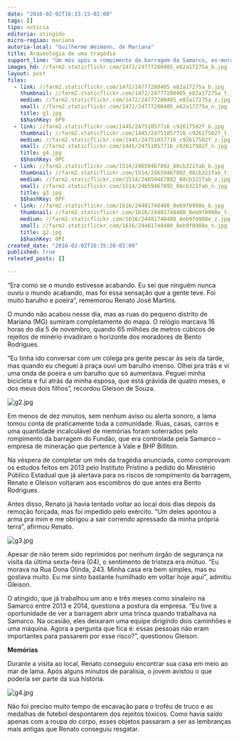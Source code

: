 ```yaml
---
date: "2016-02-02T16:33:15-02:00"
tags: []
tipo: noticia
editoria: atingido
micro-regiao: mariana
autoria-local: "Guilherme Weimann, de Mariana"
title: Arqueologia de uma tragédia
support_line: "Um mês após o rompimento da barragem da Samarco, ex-moradores voltam às ruas do distrito de Mariana (MG) que foram encobertas pela lama."
images_hd: //farm2.staticflickr.com/1472/24777280405_e82a17275a_b.jpg
layout: post
files:
  - link: //farm2.staticflickr.com/1472/24777280405_e82a17275a_b.jpg
    thumbnail: //farm2.staticflickr.com/1472/24777280405_e82a17275a_t.jpg
    medium: //farm2.staticflickr.com/1472/24777280405_e82a17275a_z.jpg
    small: //farm2.staticflickr.com/1472/24777280405_e82a17275a_n.jpg
    title: g1.jpg
    $$hashKey: 0P9
  - link: //farm2.staticflickr.com/1445/24751057716_c92617502f_b.jpg
    thumbnail: //farm2.staticflickr.com/1445/24751057716_c92617502f_t.jpg
    medium: //farm2.staticflickr.com/1445/24751057716_c92617502f_z.jpg
    small: //farm2.staticflickr.com/1445/24751057716_c92617502f_n.jpg
    title: g4.jpg
    $$hashKey: 0PC
  - link: //farm2.staticflickr.com/1514/24659467892_88cb321fab_b.jpg
    thumbnail: //farm2.staticflickr.com/1514/24659467892_88cb321fab_t.jpg
    medium: //farm2.staticflickr.com/1514/24659467892_88cb321fab_z.jpg
    small: //farm2.staticflickr.com/1514/24659467892_88cb321fab_n.jpg
    title: g3.jpg
    $$hashKey: 0PF
  - link: //farm2.staticflickr.com/1616/24481748480_8eb9f0988e_b.jpg
    thumbnail: //farm2.staticflickr.com/1616/24481748480_8eb9f0988e_t.jpg
    medium: //farm2.staticflickr.com/1616/24481748480_8eb9f0988e_z.jpg
    small: //farm2.staticflickr.com/1616/24481748480_8eb9f0988e_n.jpg
    title: g2.jpg
    $$hashKey: 0PI
created_date: "2016-02-02T16:35:20-02:00"
published: true
releated_posts: []

---
```

<p>&ldquo;Era como se o mundo estivesse acabando. Eu sei que ningu&eacute;m nunca ouviu o mundo acabando, mas foi essa sensa&ccedil;&atilde;o que a gente teve. Foi muito barulho e poeira&rdquo;, rememorou Renato Jos&eacute; Martins.</p>

<p>O mundo n&atilde;o acabou nesse dia, mas as ruas do pequeno distrito de Mariana (MG) sumiram completamente do mapa. O rel&oacute;gio marcava 16 horas do dia 5 de novembro, quando 65 milh&otilde;es de metros c&uacute;bicos de rejeitos de min&eacute;rio invadiram o horizonte dos moradores de Bento Rodrigues.</p>

<p>&ldquo;Eu tinha ido conversar com um colega pra gente pescar &agrave;s seis da tarde, mas quando eu cheguei &agrave; pra&ccedil;a ouvi um barulho imenso. Olhei pra tr&aacute;s e vi uma onda de poeira e um barulho que s&oacute; aumentava. Peguei minha bicicleta e fui atr&aacute;s da minha esposa, que est&aacute; gr&aacute;vida de quatro meses, e dos meus dois filhos&rdquo;, recordou Gleison de Souza.</p>

<p><img alt="g2.jpg" src="//farm2.staticflickr.com/1616/24481748480_8eb9f0988e_b.jpg" /></p>

<p>Em menos de dez minutos, sem nenhum aviso ou alerta sonoro, a lama tomou conta de praticamente toda a comunidade. Ruas, casas, carros e uma quantidade incalcul&aacute;vel de mem&oacute;rias foram soterrados pelo rompimento da barragem do Fund&atilde;o, que era controlada pela Samarco &ndash; empresa de minera&ccedil;&atilde;o que pertence &agrave; Vale e BHP Billiton.</p>

<p>Na v&eacute;spera de completar um m&ecirc;s da trag&eacute;dia anunciada, como comprovam os estudos feitos em 2013 pelo Instituto Pr&iacute;stino a pedido do Minist&eacute;rio P&uacute;blico Estadual que j&aacute; alertava para os riscos de rompimento da barragem, Renato e Gleison voltaram aos escombros do que antes era Bento Rodrigues.</p>

<p>Antes disso, Renato j&aacute; havia tentado voltar ao local dois dias depois da remo&ccedil;&atilde;o for&ccedil;ada, mas foi impedido pelo ex&eacute;rcito. &ldquo;Um deles apontou a arma pra mim e me obrigou a sair correndo apressado da minha pr&oacute;pria terra&rdquo;, afirmou Renato.</p>

<p><img alt="g3.jpg" src="//farm2.staticflickr.com/1514/24659467892_88cb321fab_b.jpg" /></p>

<p>Apesar de n&atilde;o terem sido reprimidos por nenhum &oacute;rg&atilde;o de seguran&ccedil;a na visita da &uacute;ltima sexta-feira (04), o sentimento de tristeza era m&uacute;tuo. &ldquo;Eu morava na Rua Dona Olinda, 243. Minha casa era bem simples, mas eu gostava muito. Eu me sinto bastante humilhado em voltar hoje aqui&rdquo;, admitiu Gleison.</p>

<p>O atingido, que j&aacute; trabalhou um ano e tr&ecirc;s meses como sinaleiro na Samarco entre 2013 e 2014, questiona a postura da empresa. &ldquo;Eu tive a oportunidade de ver a barragem abrir uma trinca quando trabalhava na Samarco. Na ocasi&atilde;o, eles deixaram uma equipe dirigindo dois caminh&otilde;es e uma m&aacute;quina. Agora a pergunta que fica &eacute;: essas pessoas n&atilde;o eram importantes para passarem por esse risco?&rdquo;, questionou Gleison.</p>

<p><strong>Mem&oacute;rias</strong></p>

<p>Durante a visita ao local, Renato conseguiu encontrar sua casa em meio ao mar de lama. Ap&oacute;s alguns minutos de paralisia, o jovem avistou o que poderia ser parte da sua hist&oacute;ria.</p>

<p><img alt="g4.jpg" src="//farm2.staticflickr.com/1445/24751057716_c92617502f_b.jpg" /></p>

<p>N&atilde;o foi preciso muito tempo de escava&ccedil;&atilde;o para o trof&eacute;u de truco e as medalhas de futebol despontarem dos rejeitos t&oacute;xicos. Como havia sa&iacute;do apenas com a roupa do corpo, esses objetos passaram a ser as lembran&ccedil;as mais antigas que Renato conseguiu resgatar.</p>
